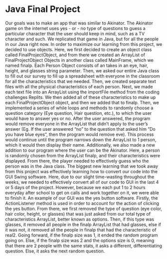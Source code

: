# Java Final Project
  Our goals was to make an app that was similar to Akinator. The Akinator game on the internet uses yes - or - no type of questions to guess a particular character that the user should keep in mind, such as a TV character and such. We replicated that game in Java, but for all the people in our Java right now. In order to maximize our learning from this project, we decided to use objects. Here, we first decided to create an object class called FinalProjectObject, and from there we created an ArrayList of FinalProjectObject Objects in another class called MainFrame, which we named finalp. Each Person Object consists of an takes in an eye, hair, height, and glasses string parameter. Then, we asked our entire Java class to fill out our survey to fill up a spreadsheet with everyone in the classroom for all the characteristics that we needed. Then, we created separate text files with all the physical characteristics of each person. Next, we made each text file into an ArrayList using the importFile method from the coding challenges Replits. We then added all of these characteristics to make up each FinalProjectObject object, and then we added that to finalp. Then, we implemented a series of while loops and methods to randomly choose a question category (Eye question, Hair question, etc.), to which the user would have to answer yes or no. After the user answered, the program would remove everyone in the ArrayList that didn’t apply to the user’s answer (Eg. If the user answered “no” to the question that asked him ”Do you have blue eyes”, then the program would remove eve). This process would continue until the program narrows down the ArrayList to 1 person, which it would then display their name. Additionally, we also made a new addition to our program where the user can be the Akinator. Here, a person is randomly chosen from the ArrayList finalp, and their characteristics were displayed. From there, the player needed to effectively guess who the person was in the Java class.
  The biggest new learning that we took away from this project was effectively learning how to convert our code into the GUI Swing software. Here, due to our slight time-wasting throughout the weeks, we needed to effectively convert all of our code to GUI in the last 4 or 5 days of the project. However, because we each put 1 to 2 hours everyday after school to get on calls and work together on it, we were able to finish it. An example of our GUI was the yes button software. Firstly, the ActionListener method is used in order to account for the action of clicking the yes button. From there, we first removed the type of question (eye color, hair color, height, or glasses) that was just asked from our total type of characteristics ArrayList, better known as options. Then, if this type was glasses, it removed all people in the finalp ArrayList that had glasses, else if it was not, it removed all the people in finalp that had the characteristic of real2. Going forward, if the finalp size was 1, it ended the random program going on. Else, if the finalp size was 2 and the options size is 0, meaning that there are 2 people with the same stats, it asks a different, differentiating question. Else, it asks the next random question.
